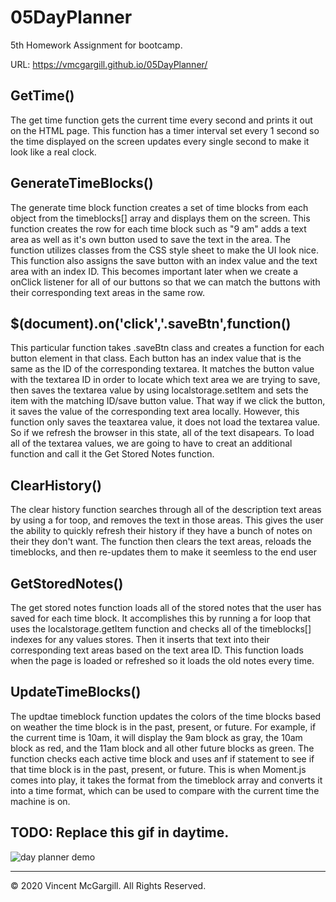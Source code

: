 # 05DayPlanner
5th Homework Assignment for bootcamp.

URL: https://vmcgargill.github.io/05DayPlanner/

## GetTime()
The get time function gets the current time every second and prints it out on the HTML page. This function has a timer interval set every 1 second so the time displayed on the screen updates every single second to make it look like a real clock.

## GenerateTimeBlocks()
The generate time block function creates a set of time blocks from each object from the timeblocks[] array and displays them on the screen. This function creates the row for each time block such as "9 am" adds a text area as well as it's own button used to save the text in the area. The function utilizes classes from the CSS style sheet to make the UI look nice. This function also assigns the save button with an index value and the text area with an index ID. This becomes important later when we create a onClick listener for all of our buttons so that we can match the buttons with their corresponding text areas in the same row.

## $(document).on('click','.saveBtn',function()
This particular function takes .saveBtn class and creates a function for each button element in that class. Each button has an index value that is the same as the ID of the corresponding textarea. It matches the button value with the textarea ID in order to locate which text area we are trying to save, then saves the textarea value by using localstorage.setItem and sets the item with the matching ID/save button value. That way if we click the button, it saves the value of the corresponding text area locally. However, this function only saves the teaxtarea value, it does not load the textarea value. So if we refresh the browser in this state, all of the text disapears. To load all of the textarea values, we are going to have to creat an additional function and call it the Get Stored Notes function.

## ClearHistory()
The clear history function searches through all of the description text areas by using a for toop, and removes the text in those areas. This gives the user the ability to quickly refresh their history if they have a bunch of notes on their they don't want. The function then clears the text areas, reloads the timeblocks, and then re-updates them to make it seemless to the end user

## GetStoredNotes()
The get stored notes function loads all of the stored notes that the user has saved for each time block. It accomplishes this by running a for loop that uses the localstorage.getItem function and checks all of the timeblocks[] indexes for any values stores. Then it inserts that text into their corresponding text areas based on the text area ID. This function loads when the page is loaded or refreshed so it loads the old notes every time.

## UpdateTimeBlocks()
The updtae timeblock function updates the colors of the time blocks based on weather the time block is in the past, present, or future. For example, if the current time is 10am, it will display the 9am block as gray, the 10am block as red, and the 11am block and all other future blocks as green. The function checks each active time block and uses anf if statement to see if that time block is in the past, present, or future. This is when Moment.js comes into play, it takes the format from the timeblock array and converts it into a time format, which can be used to compare with the current time the machine is on.

## TODO: Replace this gif in daytime.
![day planner demo](demo.gif)

- - -
© 2020 Vincent McGargill. All Rights Reserved.
